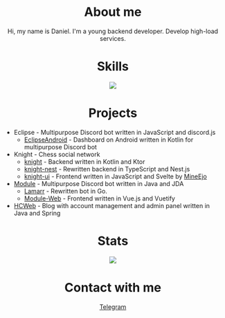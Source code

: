 <h1 align="center">About me</h1>
<p align="center">
Hi, my name is Daniel. I'm a young backend developer. Develop high-load services.
</p>

<h1 align="center">Skills</h1>
<p align="center">
  <a href="https://github.com/tandpfun/skill-icons">
    <img src="https://skillicons.dev/icons?i=go,linux,nginx,postgres,mongo,redis,docker,aws&perline=8" />
  </a>
</p>

<h1 align="center">Projects</h1>

- Eclipse - Multipurpose Discord bot written in JavaScript and discord.js
    - [EclipseAndroid](https://github.com/krabiworld/EclipseAndroid) - Dashboard on Android written in Kotlin for multipurpose Discord bot
- Knight - Chess social network
    - [knight](https://github.com/krabiworld/knight) - Backend written in Kotlin and Ktor
    - [knight-nest](https://github.com/krabiworld/knight-nest) - Rewritten backend in TypeScript and Nest.js
    - [knight-ui](https://github.com/krabiworld/knight-ui) - Frontend written in JavaScript and Svelte by [MineEjo](https://github.com/mineejo)
- [Module](https://github.com/krabiworld/Module) - Multipurpose Discord bot written in Java and JDA
    - [Lamarr](https://github.com/krabiworld/lamarr) - Rewritten bot in Go.
    - [Module-Web](https://github.com/krabiworld/Module-Web) - Frontend written in Vue.js and Vuetify
- [HCWeb](https://github.com/krabiworld/HCWeb) - Blog with account management and admin panel written in Java and Spring

<h1 align="center">Stats</h1>
<p align="center">
  <a href="https://github.com/anuraghazra/github-readme-stats">
    <img src="https://github-readme-stats.vercel.app/api/top-langs/?username=krabiworld&hide_title=true&card_width=445&hide_border=true&layout=compact&theme=github_dark&langs_count=6&hide=html,css&exclude_repo=reiodart,reiodart-demo,knight-ui,Discord-Chess" />
  </a>
</p>

<h1 align="center">Contact with me</h1>
<p align="center">
  <a href="https://t.me/krabiworld">Telegram</a>
</p>
